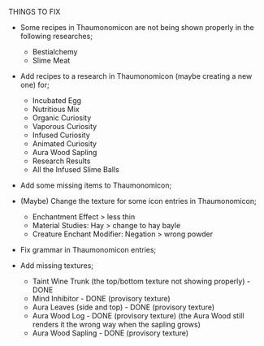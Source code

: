 THINGS TO FIX

* Some recipes in Thaumonomicon are not being shown properly in the following researches;
  - Bestialchemy
  - Slime Meat

* Add recipes to a research in Thaumonomicon (maybe creating a new one) for;
  - Incubated Egg
  - Nutritious Mix
  - Organic Curiosity
  - Vaporous Curiosity
  - Infused Curiosity
  - Animated Curiosity
  - Aura Wood Sapling
  - Research Results
  - All the Infused Slime Balls

* Add some missing items to Thaumonomicon;

* (Maybe) Change the texture for some icon entries in Thaumonomicon;
  - Enchantment Effect > less thin
  - Material Studies: Hay > change to hay bayle
  - Creature Enchant Modifier: Negation > wrong powder

* Fix grammar in Thaumonomicon entries;

* Add missing textures;
  - Taint Wine Trunk (the top/bottom texture not showing properly) - DONE
  - Mind Inhibitor - DONE (provisory texture)
  - Aura Leaves (side and top) - DONE (provisory texture)
  - Aura Wood Log - DONE (provisory texture) (the Aura Wood still renders it the wrong way when the sapling grows)
  - Aura Wood Sapling - DONE (provisory texture)
